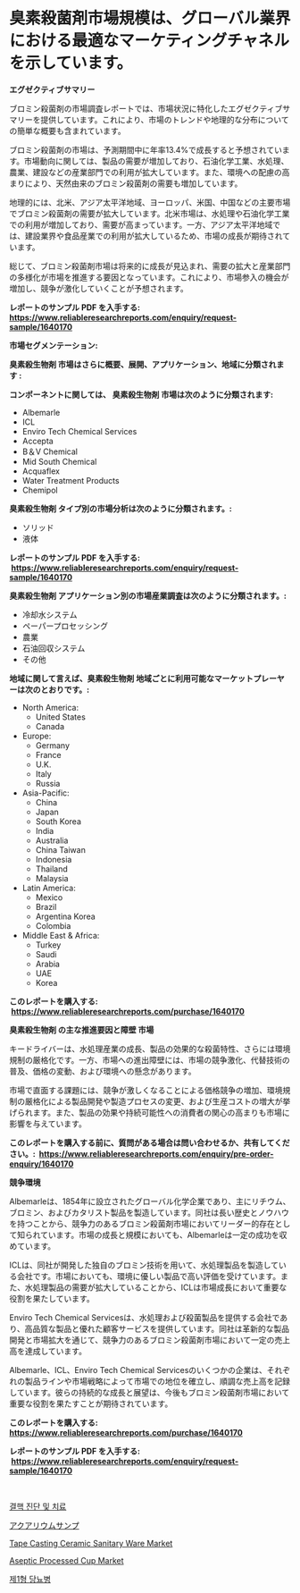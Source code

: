 <p><h1>臭素殺菌剤市場規模は、グローバル業界における最適なマーケティングチャネルを示しています。</h1></p><p><strong>エグゼクティブサマリー</strong></p>
<p><p>ブロミン殺菌剤の市場調査レポートでは、市場状況に特化したエグゼクティブサマリーを提供しています。これにより、市場のトレンドや地理的な分布についての簡単な概要も含まれています。</p><p>ブロミン殺菌剤の市場は、予測期間中に年率13.4%で成長すると予想されています。市場動向に関しては、製品の需要が増加しており、石油化学工業、水処理、農業、建設などの産業部門での利用が拡大しています。また、環境への配慮の高まりにより、天然由来のブロミン殺菌剤の需要も増加しています。</p><p>地理的には、北米、アジア太平洋地域、ヨーロッパ、米国、中国などの主要市場でブロミン殺菌剤の需要が拡大しています。北米市場は、水処理や石油化学工業での利用が増加しており、需要が高まっています。一方、アジア太平洋地域では、建設業界や食品産業での利用が拡大しているため、市場の成長が期待されています。</p><p>総じて、ブロミン殺菌剤市場は将来的に成長が見込まれ、需要の拡大と産業部門の多様化が市場を推進する要因となっています。これにより、市場参入の機会が増加し、競争が激化していくことが予想されます。</p></p>
<p><strong>レポートのサンプル PDF を入手する: <a href="https://www.reliableresearchreports.com/enquiry/request-sample/1640170">https://www.reliableresearchreports.com/enquiry/request-sample/1640170</a></strong></p>
<p><strong>市場セグメンテーション:</strong></p>
<p><strong> 臭素殺生物剤 市場はさらに概要、展開、アプリケーション、地域に分類されます :</strong></p>
<p><strong>コンポーネントに関しては、 臭素殺生物剤 市場は次のように分類されます: &nbsp;</strong></p>
<p><ul><li>Albemarle</li><li>ICL</li><li>Enviro Tech Chemical Services</li><li>Accepta</li><li>B＆V Chemical</li><li>Mid South Chemical</li><li>Acquaflex</li><li>Water Treatment Products</li><li>Chemipol</li></ul></p>
<p><strong> 臭素殺生物剤 タイプ別の市場分析は次のように分類されます。:</strong></p>
<p><ul><li>ソリッド</li><li>液体</li></ul></p>
<p><strong>レポートのサンプル PDF を入手する: &nbsp;<a href="https://www.reliableresearchreports.com/enquiry/request-sample/1640170">https://www.reliableresearchreports.com/enquiry/request-sample/1640170</a></strong></p>
<p><strong> 臭素殺生物剤 アプリケーション別の市場産業調査は次のように分類されます。:</strong></p>
<p><ul><li>冷却水システム</li><li>ペーパープロセッシング</li><li>農業</li><li>石油回収システム</li><li>その他</li></ul></p>
<p><strong>地域に関して言えば、臭素殺生物剤 地域ごとに利用可能なマーケットプレーヤーは次のとおりです。:</strong></p>
<p><ul>
    <li>
        North America:
        <ul>
            <li>United States</li>
            <li>Canada</li>
        </ul>
    </li>
    <li>
        Europe:
        <ul>
            <li>Germany</li>
            <li>France</li>
            <li>U.K.</li>
            <li>Italy</li>
            <li>Russia</li>
        </ul>
    </li>
    <li>
        Asia-Pacific:
        <ul>
            <li>China</li>
            <li>Japan</li>
            <li>South Korea</li>
            <li>India</li>
            <li>Australia</li>
            <li>China Taiwan</li>
            <li>Indonesia</li>
            <li>Thailand</li>
            <li>Malaysia</li>
        </ul>
    </li>
    <li>
        Latin America:
        <ul>
            <li>Mexico</li>
            <li>Brazil</li>
            <li>Argentina Korea</li>
            <li>Colombia</li>
        </ul>
    </li>
    <li>
        Middle East & Africa:
        <ul>
            <li>Turkey</li>
            <li>Saudi</li>
            <li>Arabia</li>
            <li>UAE</li>
            <li>Korea</li>
        </ul>
    </li>
    </ul></p>
<p><strong>このレポートを購入する: &nbsp;<a href="https://www.reliableresearchreports.com/purchase/1640170">https://www.reliableresearchreports.com/purchase/1640170</a></strong></p>
<p><strong>臭素殺生物剤 の主な推進要因と障壁 市場</strong></p>
<p><p>キードライバーは、水処理産業の成長、製品の効果的な殺菌特性、さらには環境規制の厳格化です。一方、市場への進出障壁には、市場の競争激化、代替技術の普及、価格の変動、および環境への懸念があります。</p><p>市場で直面する課題には、競争が激しくなることによる価格競争の増加、環境規制の厳格化による製品開発や製造プロセスの変更、および生産コストの増大が挙げられます。また、製品の効果や持続可能性への消費者の関心の高まりも市場に影響を与えています。</p></p>
<p><strong>このレポートを購入する前に、質問がある場合は問い合わせるか、共有してください。:&nbsp; <a href="https://www.reliableresearchreports.com/enquiry/pre-order-enquiry/1640170">https://www.reliableresearchreports.com/enquiry/pre-order-enquiry/1640170</a></strong></p>
<p><strong>競争環境</strong></p>
<p><p>Albemarleは、1854年に設立されたグローバル化学企業であり、主にリチウム、ブロミン、およびカタリスト製品を製造しています。同社は長い歴史とノウハウを持つことから、競争力のあるブロミン殺菌剤市場においてリーダー的存在として知られています。市場の成長と規模においても、Albemarleは一定の成功を収めています。</p><p>ICLは、同社が開発した独自のブロミン技術を用いて、水処理製品を製造している会社です。市場においても、環境に優しい製品で高い評価を受けています。また、水処理製品の需要が拡大していることから、ICLは市場成長において重要な役割を果たしています。</p><p>Enviro Tech Chemical Servicesは、水処理および殺菌製品を提供する会社であり、高品質な製品と優れた顧客サービスを提供しています。同社は革新的な製品開発と市場拡大を通じて、競争力のあるブロミン殺菌剤市場において一定の売上高を達成しています。</p><p>Albemarle、ICL、Enviro Tech Chemical Servicesのいくつかの企業は、それぞれの製品ラインや市場戦略によって市場での地位を確立し、順調な売上高を記録しています。彼らの持続的な成長と展望は、今後もブロミン殺菌剤市場において重要な役割を果たすことが期待されています。</p></p>
<p><strong>このレポートを購入する: &nbsp; <a href="https://www.reliableresearchreports.com/purchase/1640170">https://www.reliableresearchreports.com/purchase/1640170</a></strong></p>
<p><strong>レポートのサンプル PDF を入手する: &nbsp;<a href="https://www.reliableresearchreports.com/enquiry/request-sample/1640170">https://www.reliableresearchreports.com/enquiry/request-sample/1640170</a></strong><strong></strong></p>
<p>&nbsp;</p>
<p><p><a href="https://github.com/Elenrrera7685/Market-Research-Report-List-1/blob/main/86686878865.md">결핵 진단 및 치료</a></p><p><a href="https://github.com/ReyesKohler20231/Market-Research-Report-List-1/blob/main/20169859589.md">アクアリウムサンプ</a></p><p><a href="https://github.com/okotobwrhuteie/Market-Research-Report-List-1/blob/main/tape-casting-ceramic-sanitary-ware-market.md">Tape Casting Ceramic Sanitary Ware Market</a></p><p><a href="https://github.com/ashepherd82/Market-Research-Report-List-3/blob/main/aseptic-processed-cup-market.md">Aseptic Processed Cup Market</a></p><p><a href="https://github.com/sammyUltyylrich9067856/Market-Research-Report-List-1/blob/main/30698808866.md">제1형 당뇨병</a></p></p>